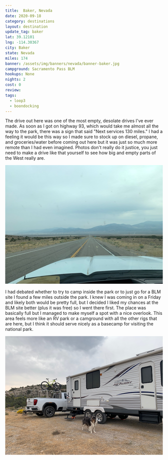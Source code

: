 ```yaml
---
title:  Baker, Nevada
date: 2020-09-18
category: destinations
layout: destination
update_tag: baker
lat: 39.12101
lng: -114.30367
city: Baker
state: Nevada
miles: 174
banner: /assets/img/banners/nevada/banner-baker.jpg
campground: Sacramento Pass BLM
hookups: None
nights: 2
cost: 0
review: 
tags:
  - loop3
  - boondocking
---
```


The drive out here was one of the most empty, desolate drives I've ever made. As soon as I got on highway 93, which would take me almost all the way to the park, there was a sign that said "Next services 130 miles." I had a feeling it would be this way so I made sure to stock up on diesel, propane, and groceries/water before coming out here but it was just so much more remote than I had even imagined. Photos don't really do it justice, you just need to make a drive like that yourself to see how big and empty parts of the West really are.

![driving through nevada](/assets/img/destinations/nevada/baker-driving.jpg)

I had debated whether to try to camp inside the park or to just go for a BLM site I found a few miles outside the park. I knew I was coming in on a Friday and likely both would be pretty full, but I decided I liked my chances at the BLM site better (plus it was free) so I went there first. The place was basically full but I managed to make myself a spot with a nice overlook. This area feels more like an RV park or a camground with all the other rigs that are here, but I think it should serve nicely as a basecamp for visiting the national park.

![campsite in baker](/assets/img/destinations/nevada/baker-camp.jpg)
